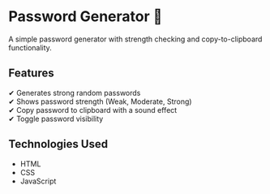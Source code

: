 # Password Generator 🔐

A simple password generator with strength checking and copy-to-clipboard functionality.

## Features
✔ Generates strong random passwords  
✔ Shows password strength (Weak, Moderate, Strong)  
✔ Copy password to clipboard with a sound effect  
✔ Toggle password visibility  

## Technologies Used
- HTML
- CSS
- JavaScript 
